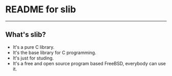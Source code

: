 # **README for slib** #
***


## **What's slib?** ##
 * It's a pure C library.
 * It's the base library for C programming.
 * It's just for studing.
 * It's a free and open source program based FreeBSD, everybody can use it.
